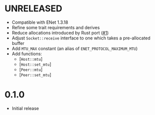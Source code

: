 # UNRELEASED
- Compatible with ENet 1.3.18
- Refine some trait requirements and derives
- Reduce allocations introduced by Rust port ([#1](https://github.com/jabuwu/rusty_enet/issues/1))
- Adjust `Socket::receive` interface to one which takes a pre-allocated buffer
- Add `MTU_MAX` constant (an alias of `ENET_PROTOCOL_MAXIMUM_MTU`)
- Add functions:
  - [`Host::mtu`]
  - [`Host::set_mtu`]
  - [`Peer::mtu`]
  - [`Peer::set_mtu`]

# 0.1.0
- Initial release
